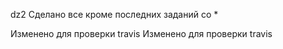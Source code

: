 dz2
Сделано все кроме последних заданий со *

Изменено для проверки travis
Изменено для проверки travis
